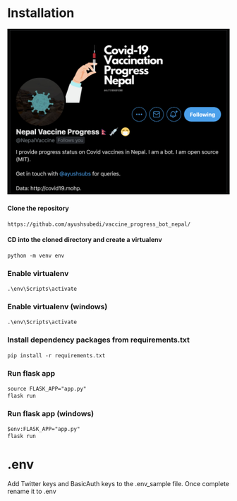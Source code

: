 # Installation

![](https://github.com/ayushsubedi/vaccine_progress_bot/blob/main/display.png)

#### Clone the repository

```
https://github.com/ayushsubedi/vaccine_progress_bot_nepal/
```


#### CD into the cloned directory and create a virtualenv

```
python -m venv env
```


### Enable virtualenv

```
.\env\Scripts\activate
```


### Enable virtualenv (windows)

```
.\env\Scripts\activate
```

### Install dependency packages from requirements.txt

```
pip install -r requirements.txt
```

### Run flask app
```
source FLASK_APP="app.py"
flask run
```

### Run flask app (windows)
```
$env:FLASK_APP="app.py"
flask run
```

# .env

Add Twitter keys and BasicAuth keys to the .env_sample file. Once complete rename it to .env
